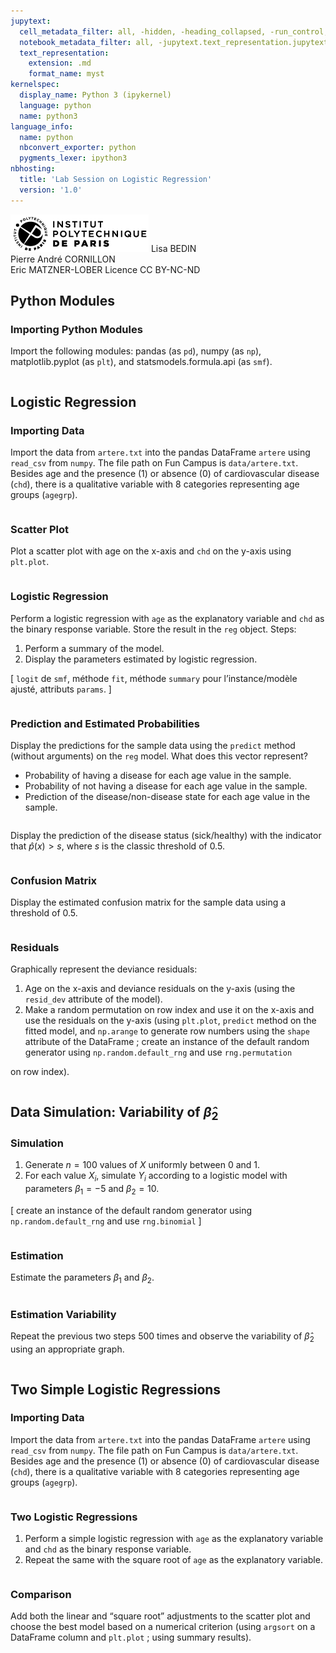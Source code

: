 ```yaml
---
jupytext:
  cell_metadata_filter: all, -hidden, -heading_collapsed, -run_control, -trusted
  notebook_metadata_filter: all, -jupytext.text_representation.jupytext_version, -jupytext.text_representation.format_version, -language_info.version, -language_info.codemirror_mode.version, -language_info.codemirror_mode, -language_info.file_extension, -language_info.mimetype, -toc
  text_representation:
    extension: .md
    format_name: myst
kernelspec:
  display_name: Python 3 (ipykernel)
  language: python
  name: python3
language_info:
  name: python
  nbconvert_exporter: python
  pygments_lexer: ipython3
nbhosting:
  title: 'Lab Session on Logistic Regression'
  version: '1.0'
---
```


<div class="licence">
<span><img src="media/logo_IPParis.png" /></span>
<span>Lisa BEDIN<br />Pierre André CORNILLON<br />Eric MATZNER-LOBER</span>
<span>Licence CC BY-NC-ND</span>
</div>

## Python Modules



### Importing Python Modules



Import the following modules: pandas (as `pd`), numpy (as `np`), matplotlib.pyplot (as `plt`), and statsmodels.formula.api (as `smf`).




```{code-cell} python

```

## Logistic Regression



### Importing Data



Import the data from `artere.txt` into the pandas DataFrame `artere` using `read_csv` from `numpy`. The file path on Fun Campus is `data/artere.txt`. Besides age and the presence (1) or absence (0) of cardiovascular disease (`chd`), there is a qualitative variable with 8 categories representing age groups (`agegrp`).




```{code-cell} python

```

### Scatter Plot



Plot a scatter plot with age on the x-axis and `chd` on the y-axis using `plt.plot`.




```{code-cell} python

```

### Logistic Regression



Perform a logistic regression with `age` as the explanatory variable and `chd` as the binary response variable. Store the result in the `reg` object. Steps:

1.  Perform a summary of the model.
2.  Display the parameters estimated by logistic regression.

[ `logit` de `smf`, méthode `fit`,
méthode `summary` pour l&rsquo;instance/modèle ajusté,
attributs `params`. ]




```{code-cell} python

```

### Prediction and Estimated Probabilities



Display the predictions for the sample data using the `predict` method (without arguments) on the `reg` model. What does this vector represent?

-   Probability of having a disease for each age value in the sample.
-   Probability of not having a disease for each age value in the sample.
-   Prediction of the disease/non-disease state for each age value in the sample.




```{code-cell} python

```

Display the prediction of the disease status (sick/healthy) with the indicator that $\hat p(x)>s$, where $s$ is the classic threshold of 0.5.




```{code-cell} python

```

### Confusion Matrix



Display the estimated confusion matrix for the sample data using a threshold of 0.5.




```{code-cell} python

```

### Residuals



Graphically represent the deviance residuals:

1.  Age on the x-axis and deviance residuals on the y-axis (using the `resid_dev` attribute of the model).
2.  Make a random permutation on row index and use it on the x-axis and use the residuals on the y-axis (using `plt.plot`, `predict` method on the fitted model, and `np.arange` to generate row numbers using the `shape` attribute of the DataFrame ; create an instance of the default random generator using `np.random.default_rng` and use `rng.permutation`

on row index).




```{code-cell} python

```

## Data Simulation: Variability of $\hat \beta_2$



### Simulation



1.  Generate $n=100$ values of $X$ uniformly between 0 and 1.
2.  For each value $X_i$, simulate $Y_i$ according to a logistic model with parameters $\beta_1=-5$ and $\beta_2=10$.

[  create an instance of the default random generator using `np.random.default_rng` and use `rng.binomial` ]




```{code-cell} python

```

### Estimation



Estimate the parameters $\beta_1$ and $\beta_2$.




```{code-cell} python

```

### Estimation Variability



Repeat the previous two steps 500 times and observe the variability of $\hat \beta_2$ using an appropriate graph.




```{code-cell} python

```

## Two Simple Logistic Regressions



### Importing Data



Import the data from `artere.txt` into the pandas DataFrame `artere` using `read_csv` from `numpy`. The file path on Fun Campus is `data/artere.txt`. Besides age and the presence (1) or absence (0) of cardiovascular disease (`chd`), there is a qualitative variable with 8 categories representing age groups (`agegrp`).




```{code-cell} python

```

### Two Logistic Regressions



1.  Perform a simple logistic regression with `age` as the explanatory variable and `chd` as the binary response variable.
2.  Repeat the same with the square root of `age` as the explanatory variable.




```{code-cell} python

```

### Comparison



Add both the linear and &ldquo;square root&rdquo; adjustments to the scatter plot and choose the best model based on a numerical criterion (using `argsort` on a DataFrame column and `plt.plot` ; using summary results).




```{code-cell} python

```
